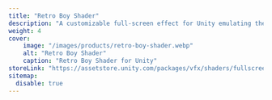 ```yaml
---
title: "Retro Boy Shader"
description: "A customizable full-screen effect for Unity emulating the classic Game Boy visual style."
weight: 4
cover:
    image: "/images/products/retro-boy-shader.webp"
    alt: "Retro Boy Shader"
    caption: "Retro Boy Shader for Unity"
storeLink: "https://assetstore.unity.com/packages/vfx/shaders/fullscreen-camera-effects/retro-boy-shader-308506?aid=1101l3N9P"
sitemap:
  disable: true
---
```

